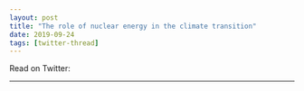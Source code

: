 ```yaml
---
layout: post
title: "The role of nuclear energy in the climate transition"
date: 2019-09-24
tags: [twitter-thread]
---
```


Read on Twitter: <a href="http://bit.ly/2lrrLpZ" target="_blank"><i class="fab fa-twitter-square fa-1x" title="twitter-thread"></i></a> 

---

<div id="tttt_1171057057950314501" data-option="1"><strong><a href="https://threadreaderapp.com/thread/1176581051831001095.html"></a></strong></div><script async src="https://threadreaderapp.com/embed/1171057057950314501.js" charset="utf-8"></script>
